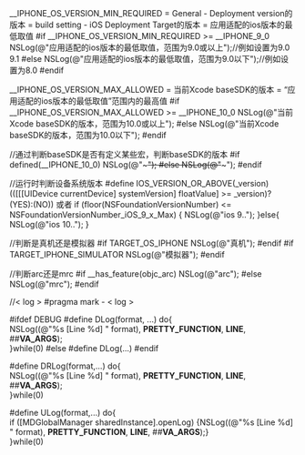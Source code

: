 

__IPHONE_OS_VERSION_MIN_REQUIRED
= General - Deployment version的版本
= build setting - iOS Deployment Target的版本
= 应用适配的ios版本的最低取值
#if __IPHONE_OS_VERSION_MIN_REQUIRED >= __IPHONE_9_0
  NSLog(@"应用适配的ios版本的最低取值，范围为9.0或以上");//例如设置为9.0 9.1
#else
  NSLog(@"应用适配的ios版本的最低取值，范围为9.0以下");//例如设置为8.0
#endif





__IPHONE_OS_VERSION_MAX_ALLOWED
= 当前Xcode baseSDK的版本
= “应用适配的ios版本的最低取值”范围内的最高值
#if __IPHONE_OS_VERSION_MAX_ALLOWED >= __IPHONE_10_0
 	NSLog(@"当前Xcode baseSDK的版本，范围为10.0或以上");
#else
  NSLog(@"当前Xcode baseSDK的版本，范围为10.0以下");
#endif



//通过判断baseSDK是否有定义某些宏，判断baseSDK的版本
#if defined(__IPHONE_10_0)
  NSLog(@"~~~");
#else
  NSLog(@"~~~");
#endif



//运行时判断设备系统版本
#define IOS_VERSION_OR_ABOVE(_version) (([[[UIDevice currentDevice] systemVersion] floatValue] >= _version)? (YES):(NO))
或者
if (floor(NSFoundationVersionNumber) <= NSFoundationVersionNumber_iOS_9_x_Max) {
    NSLog(@"ios 9..");
  }else{
    NSLog(@"ios 10..");
  }


//判断是真机还是模拟器
#if TARGET_OS_IPHONE
    NSLog(@"真机");
#endif
#if TARGET_IPHONE_SIMULATOR
    NSLog(@"模拟器");
#endif




//判断arc还是mrc
#if __has_feature(objc_arc)
    NSLog(@"arc");
#else
    NSLog(@"mrc");
#endif






//< log >
#pragma mark - < log >

#ifdef DEBUG
#define DLog(format, ...) do{    \
                              NSLog((@"%s [Line %d] " format), __PRETTY_FUNCTION__, __LINE__, ##__VA_ARGS__);    \
                              }while(0)
#else
#define DLog(...)
#endif


#define DRLog(format,...) do{    \
                              NSLog((@"%s [Line %d] " format), __PRETTY_FUNCTION__, __LINE__, ##__VA_ARGS__);    \
                              }while(0)


#define ULog(format,...) do{   \
                              if ([MDGlobalManager sharedInstance].openLog) {NSLog((@"%s [Line %d] " format), __PRETTY_FUNCTION__, __LINE__, ##__VA_ARGS__);} \
                              }while(0)
